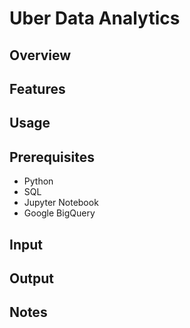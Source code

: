 # Uber Data Analytics

## Overview

## Features

## Usage

## Prerequisites
- Python
- SQL
- Jupyter Notebook
- Google BigQuery

## Input

## Output

## Notes
